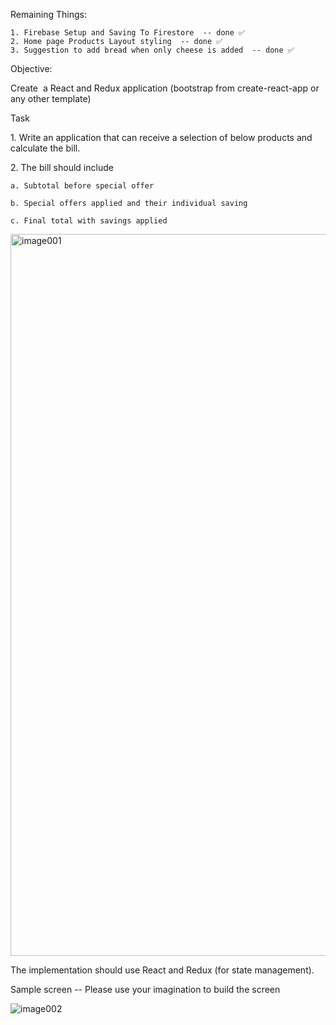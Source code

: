 Remaining Things:


    1. Firebase Setup and Saving To Firestore  -- done ✅
    2. Home page Products Layout styling  -- done ✅
    3. Suggestion to add bread when only cheese is added  -- done ✅



Objective: 

Create  a React and Redux application (bootstrap from create-react-app
or any other template)

Task

1\. Write an application that can receive a selection of below products
and calculate the bill.

2\. The bill should include

    a. Subtotal before special offer

    b. Special offers applied and their individual saving

    c. Final total with savings applied

<img width="1155" alt="image001" src="https://github.com/TanmayPShinde/products-n-cart/assets/62463484/cc7541b1-f61c-4dc6-b744-ead15d3d4d15">

The implementation should use React and Redux (for state management).
 

Sample screen \-- Please use your imagination to build the screen

![image002](https://github.com/TanmayPShinde/products-n-cart/assets/62463484/ed7cca82-be35-400d-9694-99d390567718)


 

 

 
